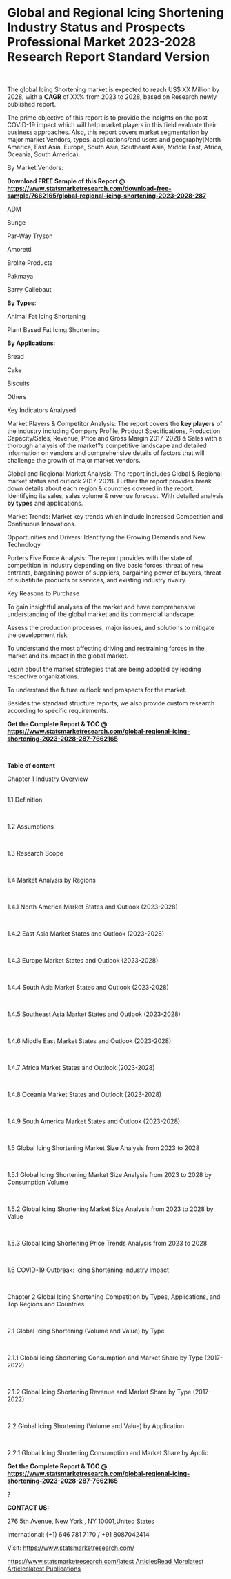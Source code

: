 <h1>Global and Regional Icing Shortening Industry Status and Prospects Professional Market 2023-2028 Research Report Standard Version</h1><br/><p>The global Icing Shortening market is expected to reach US$ XX Million by 2028, with a <strong>CAGR</strong> of XX% from 2023 to 2028, based on Research newly published report.</p>
 
 
 
 <p>The prime objective of this report is to provide the insights on the post COVID-19 impact which will help market players in this field evaluate their business approaches. Also, this report covers market segmentation by major market Vendors, types, applications/end users and geography(North America, East Asia, Europe, South Asia, Southeast Asia, Middle East, Africa, Oceania, South America).</p>
 
 
 
 <p>By Market Vendors:</p>
 
 
 
 <p><strong>Download FREE Sample of this Report @ <a href="https://www.statsmarketresearch.com/download-free-sample/7662165/global-regional-icing-shortening-2023-2028-287">https://www.statsmarketresearch.com/download-free-sample/7662165/global-regional-icing-shortening-2023-2028-287</a></strong></p>
 
 
 
 <p>ADM</p>
 
 
 
 <p>Bunge</p>
 
 
 
 <p>Par-Way Tryson</p>
 
 
 
 <p>Amoretti</p>
 
 
 
 <p>Brolite Products</p>
 
 
 
 <p>Pakmaya</p>
 
 
 
 <p>Barry Callebaut</p>
 
 
 
 <p><strong>By Types</strong>:</p>
 
 
 
 <p>Animal Fat Icing Shortening</p>
 
 
 
 <p>Plant Based Fat Icing Shortening</p>
 
 
 
 <p><strong><strong>By Applications</strong></strong>:</p>
 
 
 
 <p>Bread</p>
 
 
 
 <p>Cake</p>
 
 
 
 <p>Biscuits</p>
 
 
 
 <p>Others</p>
 
 
 
 <p>Key Indicators Analysed</p>
 
 
 
 <p>Market Players & Competitor Analysis: The report covers the <strong>key players</strong> of the industry including Company Profile, Product Specifications, Production Capacity/Sales, Revenue, Price and Gross Margin 2017-2028 & Sales with a thorough analysis of the market?s competitive landscape and detailed information on vendors and comprehensive details of factors that will challenge the growth of major market vendors.</p>
 
 
 
 <p>Global and Regional Market Analysis: The report includes Global & Regional market status and outlook 2017-2028. Further the report provides break down details about each region & countries covered in the report. Identifying its sales, sales volume & revenue forecast. With detailed analysis <strong>by types</strong> and applications.</p>
 
 
 
 <p>Market Trends: Market key trends which include Increased Competition and Continuous Innovations.</p>
 
 
 
 <p>Opportunities and Drivers: Identifying the Growing Demands and New Technology</p>
 
 
 
 <p>Porters Five Force Analysis: The report provides with the state of competition in industry depending on five basic forces: threat of new entrants, bargaining power of suppliers, bargaining power of buyers, threat of substitute products or services, and existing industry rivalry.</p>
 
 
 
 <p>Key Reasons to Purchase</p>
 
 
 
 <p>To gain insightful analyses of the market and have comprehensive understanding of the global market and its commercial landscape.</p>
 
 
 
 <p>Assess the production processes, major issues, and solutions to mitigate the development risk.</p>
 
 
 
 <p>To understand the most affecting driving and restraining forces in the market and its impact in the global market.</p>
 
 
 
 <p>Learn about the market strategies that are being adopted by leading respective organizations.</p>
 
 
 
 <p>To understand the future outlook and prospects for the market.</p>
 
 
 
 <p>Besides the standard structure reports, we also provide custom research according to specific requirements.</p>
 
 
 
 <div><b>Get the Complete Report & TOC @ <a href="https://www.statsmarketresearch.com/global-regional-icing-shortening-2023-2028-287-7662165">https://www.statsmarketresearch.com/global-regional-icing-shortening-2023-2028-287-7662165</a></b></div>
 
 
 
 <p><br />
 
 <b>Table of content</b></p>
 
 
 
 <p>Chapter 1 Industry Overview<br />
 
 <br />
 
 1.1 Definition<br />
 
 <br />
 
 1.2 Assumptions<br />
 
 <br />
 
 1.3 Research Scope<br />
 
 <br />
 
 1.4 Market Analysis by Regions<br />
 
 <br />
 
 1.4.1 North America Market States and Outlook (2023-2028)<br />
 
 <br />
 
 1.4.2 East Asia Market States and Outlook (2023-2028)<br />
 
 <br />
 
 1.4.3 Europe Market States and Outlook (2023-2028)<br />
 
 <br />
 
 1.4.4 South Asia Market States and Outlook (2023-2028)<br />
 
 <br />
 
 1.4.5 Southeast Asia Market States and Outlook (2023-2028)<br />
 
 <br />
 
 1.4.6 Middle East Market States and Outlook (2023-2028)<br />
 
 <br />
 
 1.4.7 Africa Market States and Outlook (2023-2028)<br />
 
 <br />
 
 1.4.8 Oceania Market States and Outlook (2023-2028)<br />
 
 <br />
 
 1.4.9 South America Market States and Outlook (2023-2028)<br />
 
 <br />
 
 1.5 Global Icing Shortening Market Size Analysis from 2023 to 2028<br />
 
 <br />
 
 1.5.1 Global Icing Shortening Market Size Analysis from 2023 to 2028 by Consumption Volume<br />
 
 <br />
 
 1.5.2 Global Icing Shortening Market Size Analysis from 2023 to 2028 by Value<br />
 
 <br />
 
 1.5.3 Global Icing Shortening Price Trends Analysis from 2023 to 2028<br />
 
 <br />
 
 1.6 COVID-19 Outbreak: Icing Shortening Industry Impact<br />
 
 <br />
 
 Chapter 2 Global Icing Shortening Competition by Types, Applications, and Top Regions and Countries<br />
 
 <br />
 
 2.1 Global Icing Shortening (Volume and Value) by Type<br />
 
 <br />
 
 2.1.1 Global Icing Shortening Consumption and Market Share by Type (2017-2022)<br />
 
 <br />
 
 2.1.2 Global Icing Shortening Revenue and Market Share by Type (2017-2022)<br />
 
 <br />
 
 2.2 Global Icing Shortening (Volume and Value) by Application<br />
 
 <br />
 
 2.2.1 Global Icing Shortening Consumption and Market Share by Applic</p>
 
 
 
 <div><b>Get the Complete Report & TOC @ <a href="https://www.statsmarketresearch.com/global-regional-icing-shortening-2023-2028-287-7662165">https://www.statsmarketresearch.com/global-regional-icing-shortening-2023-2028-287-7662165</a></b></div>
 
 
 
 <p>? </p>
 
 
 
 <p><b>CONTACT US:</b><br />
 
 276 5th Avenue, New York , NY 10001,United States<br />
 
 International: (+1) 646 781 7170 / +91 8087042414<br />
 
 Visit: <a href="https://www.statsmarketresearch.com/">https://www.statsmarketresearch.com/</a><br />
 
 <a href="https://gyeongbokgung.com">https://www.statsmarketresearch.com/</a><a href="https://hallyeomaritime.com">latest Articles</a><a href="https://jingwansa.com">Read More</a><a href="https://nguoiviet.jp/">latest Articles</a><a href="https://www.intelmarketresearch.com/">latest Publications</a></p>